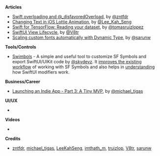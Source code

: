 
**Articles**

* [Swift overloading and @_disfavoredOverload](https://fivestars.blog/swift/disfavoredOverload.html), by [@zntfdr](https://twitter.com/zntfdr)
* [Changing Text in iOS Lottie Animation](https://swiftsenpai.com/development/lottie-text-provider/), by [@Lee_Kah_Seng](https://twitter.com/Lee_Kah_Seng)
* [Swift for TensorFlow: Reading your dataset](https://www.47deg.com/blog/swift-for-tensorflow-reading-dataset/), by [@tomasruizlopez](https://twitter.com/tomasruizlopez)
* [SwiftUI View Lifecycle](https://www.vadimbulavin.com/swiftui-view-lifecycle/), by [@V8tr](https://twitter.com/V8tr)
* [Scaling custom fonts automatically with Dynamic Type](https://sarunw.com/posts/scaling-custom-fonts-automatically-with-dynamic-type/), by [@sarunw](https://twitter.com/sarunw)

**Tools/Controls**

* [Swimbols](https://apps.apple.com/app/id1525226399?platform=mac) - A simple and useful tool to customize SF Symbols and export SwiftUI/UIKit code by [@skydevz](https://twitter.com/skydevz). It [improves the existing workflow](https://medium.com/@imthathullah/re-imagining-sf-symbols-into-xcode-c2ebf92550d9?source=friends_link&sk=37af3872b7c89945bc67c9164c830340) of working with SF Symbols and also helps in [understanding](https://medium.com/better-programming/understanding-swiftui-modifiers-83ebfbc3f94?source=friends_link&sk=4f04d658f89fa814d766a4e056999d58) how SwiftUI modifiers work.

**Business/Career**

* [Launching an Indie App - Part 3: A Tiny MVP](https://heyimakeapps.com/blog/launching-an-indie-app-part-3-a-tiny-mvp), by [@michael_tigas](https://twitter.com/michael_tigas)

**UI/UX**

* 

**Videos**

* 

**Credits**

* [zntfdr](https://github.com/zntfdr), [michael_tigas](https://github.com/teeeeeegz), [LeeKahSeng](https://github.com/LeeKahSeng), [imthath_m](https://github.com/imthath-m), [truizlop](https://github.com/truizlop), [V8tr](https://github.com/V8tr), [sarunw](https://github.com/sarunw)
